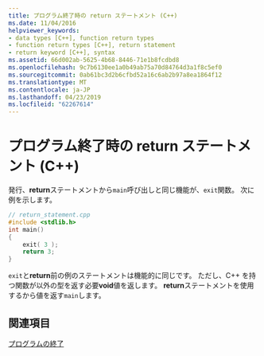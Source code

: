 ```yaml
---
title: プログラム終了時の return ステートメント (C++)
ms.date: 11/04/2016
helpviewer_keywords:
- data types [C++], function return types
- function return types [C++], return statement
- return keyword [C++], syntax
ms.assetid: 66d002ab-5625-4b68-8446-71e1b8fcdbd8
ms.openlocfilehash: 9c7b6130ee1a0b49ab75a70d84764d3a1f8c5ef0
ms.sourcegitcommit: 0ab61bc3d2b6cfbd52a16c6ab2b97a8ea1864f12
ms.translationtype: MT
ms.contentlocale: ja-JP
ms.lasthandoff: 04/23/2019
ms.locfileid: "62267614"
---
```

# <a name="return-statement-in-program-termination-c"></a>プログラム終了時の return ステートメント (C++)

発行、**return**ステートメントから`main`呼び出しと同じ機能が、`exit`関数。 次に例を示します。

```cpp
// return_statement.cpp
#include <stdlib.h>
int main()
{
    exit( 3 );
    return 3;
}
```

`exit`と**return**前の例のステートメントは機能的に同じです。 ただし、C++ を持つ関数が以外の型を返す必要**void**値を返します。 **return**ステートメントを使用するから値を返す`main`します。

## <a name="see-also"></a>関連項目

[プログラムの終了](../cpp/program-termination.md)
